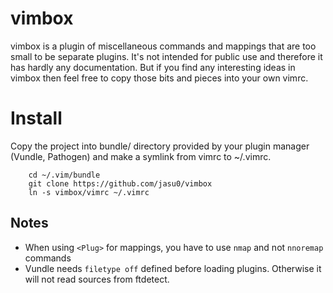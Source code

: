 # vimbox

vimbox is a plugin of miscellaneous commands and mappings that are too small
to be separate plugins. It's not intended for public use and therefore it has
hardly any documentation. But if you find any interesting ideas in vimbox
then feel free to copy those bits and pieces into your own vimrc.

# Install

Copy the project into bundle/ directory provided by your plugin manager
(Vundle, Pathogen) and make a symlink from vimrc to ~/.vimrc.

```
    cd ~/.vim/bundle
    git clone https://github.com/jasu0/vimbox
    ln -s vimbox/vimrc ~/.vimrc
```

## Notes

- When using `<Plug>` for mappings, you have to use `nmap` and not `nnoremap` commands
- Vundle needs `filetype off` defined before loading plugins. Otherwise it will
  not read sources from ftdetect.
